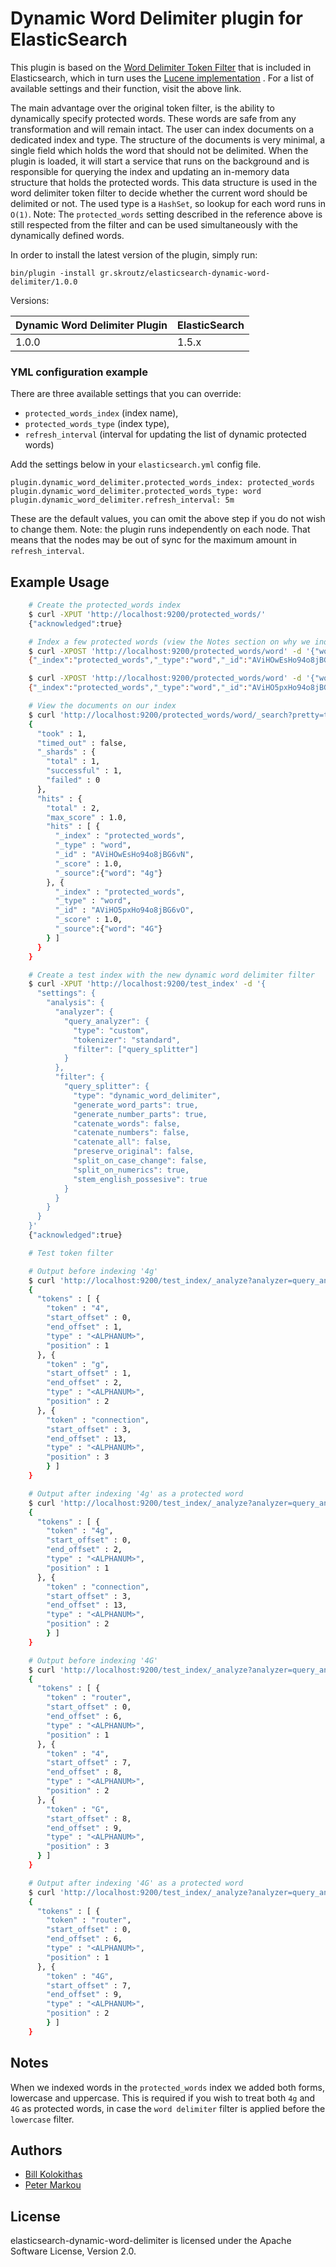 Dynamic Word Delimiter plugin for ElasticSearch
==============================================

This plugin is based on the
[Word Delimiter Token Filter](https://github.com/elastic/elasticsearch/blob/v1.5.2/docs/reference/analysis/tokenfilters/word-delimiter-tokenfilter.asciidoc)
that is included in Elasticsearch, which in turn uses the [Lucene implementation](https://lucene.apache.org/core/4_10_4/analyzers-common/org/apache/lucene/analysis/miscellaneous/WordDelimiterFilter.html)
. For a list of available settings and their function, visit the above link.

The main advantage over the original token filter, is the ability to dynamically
specify protected words. These words are safe from any transformation and will
remain intact. The user can index documents on a dedicated index and type. The
structure of the documents is very minimal, a single field which holds the word
that should not be delimited. When the plugin is loaded, it will start a service
that runs on the background and is responsible for querying the index and
updating an in-memory data structure that holds the protected words. This data
structure is used in the word delimiter token filter to decide whether the
current word should be delimited or not. The used type is a `HashSet`, so lookup
for each word runs in `O(1)`.
Note: The `protected_words` setting described in the reference above is still
respected from the filter and can be used simultaneously with the dynamically
defined words.

In order to install the latest version of the plugin, simply run:

    bin/plugin -install gr.skroutz/elasticsearch-dynamic-word-delimiter/1.0.0

Versions:

Dynamic Word Delimiter Plugin | ElasticSearch
------------------------------|------------------
1.0.0                         | 1.5.x

### YML configuration example

There are three available settings that you can override:

- `protected_words_index` (index name),
- `protected_words_type` (index type),
- `refresh_interval` (interval for updating the list of dynamic protected words)

Add the settings below in your `elasticsearch.yml` config file.

    plugin.dynamic_word_delimiter.protected_words_index: protected_words
    plugin.dynamic_word_delimiter.protected_words_type: word
    plugin.dynamic_word_delimiter.refresh_interval: 5m

These are the default values, you can omit the above step if you do not wish to
change them.
Note: the plugin runs independently on each node. That means that the nodes may
be out of sync for the maximum amount in `refresh_interval`.

Example Usage
-------------
```bash
    # Create the protected_words index
    $ curl -XPUT 'http://localhost:9200/protected_words/'
    {"acknowledged":true}

    # Index a few protected words (view the Notes section on why we index both lowercase/uppercase form)
    $ curl -XPOST 'http://localhost:9200/protected_words/word' -d '{"word": "4g"}'
    {"_index":"protected_words","_type":"word","_id":"AViHOwEsHo94o8jBG6vN","_version":1,"created":true}

    $ curl -XPOST 'http://localhost:9200/protected_words/word' -d '{"word": "4G"}'
    {"_index":"protected_words","_type":"word","_id":"AViHO5pxHo94o8jBG6vO","_version":1,"created":true}

    # View the documents on our index
    $ curl 'http://localhost:9200/protected_words/word/_search?pretty=true' -d '{"query": {"match_all": {}}}'
    {
      "took" : 1,
      "timed_out" : false,
      "_shards" : {
        "total" : 1,
        "successful" : 1,
        "failed" : 0
      },
      "hits" : {
        "total" : 2,
        "max_score" : 1.0,
        "hits" : [ {
          "_index" : "protected_words",
          "_type" : "word",
          "_id" : "AViHOwEsHo94o8jBG6vN",
          "_score" : 1.0,
          "_source":{"word": "4g"}
        }, {
          "_index" : "protected_words",
          "_type" : "word",
          "_id" : "AViHO5pxHo94o8jBG6vO",
          "_score" : 1.0,
          "_source":{"word": "4G"}
        } ]
      }
    }

    # Create a test index with the new dynamic word delimiter filter
    $ curl -XPUT 'http://localhost:9200/test_index' -d '{
      "settings": {
        "analysis": {
          "analyzer": {
            "query_analyzer": {
              "type": "custom",
              "tokenizer": "standard",
              "filter": ["query_splitter"]
            }
          },
          "filter": {
            "query_splitter": {
              "type": "dynamic_word_delimiter",
              "generate_word_parts": true,
              "generate_number_parts": true,
              "catenate_words": false,
              "catenate_numbers": false,
              "catenate_all": false,
              "preserve_original": false,
              "split_on_case_change": false,
              "split_on_numerics": true,
              "stem_english_possesive": true
            }
          }
        }
      }
    }'
    {"acknowledged":true}

    # Test token filter

    # Output before indexing '4g'
    $ curl 'http://localhost:9200/test_index/_analyze?analyzer=query_analyzer&pretty=true' -d '4g connection'
    {
      "tokens" : [ {
        "token" : "4",
        "start_offset" : 0,
        "end_offset" : 1,
        "type" : "<ALPHANUM>",
        "position" : 1
      }, {
        "token" : "g",
        "start_offset" : 1,
        "end_offset" : 2,
        "type" : "<ALPHANUM>",
        "position" : 2
      }, {
        "token" : "connection",
        "start_offset" : 3,
        "end_offset" : 13,
        "type" : "<ALPHANUM>",
        "position" : 3
        } ]
    }

    # Output after indexing '4g' as a protected word
    $ curl 'http://localhost:9200/test_index/_analyze?analyzer=query_analyzer&pretty=true' -d '4g connection'
    {
      "tokens" : [ {
        "token" : "4g",
        "start_offset" : 0,
        "end_offset" : 2,
        "type" : "<ALPHANUM>",
        "position" : 1
      }, {
        "token" : "connection",
        "start_offset" : 3,
        "end_offset" : 13,
        "type" : "<ALPHANUM>",
        "position" : 2
        } ]
    }

    # Output before indexing '4G'
    $ curl 'http://localhost:9200/test_index/_analyze?analyzer=query_analyzer&pretty=true' -d 'router 4G'
    {
      "tokens" : [ {
        "token" : "router",
        "start_offset" : 0,
        "end_offset" : 6,
        "type" : "<ALPHANUM>",
        "position" : 1
      }, {
        "token" : "4",
        "start_offset" : 7,
        "end_offset" : 8,
        "type" : "<ALPHANUM>",
        "position" : 2
      }, {
        "token" : "G",
        "start_offset" : 8,
        "end_offset" : 9,
        "type" : "<ALPHANUM>",
        "position" : 3
      } ]
    }

    # Output after indexing '4G' as a protected word
    $ curl 'http://localhost:9200/test_index/_analyze?analyzer=query_analyzer&pretty=true' -d 'router 4G'
    {
      "tokens" : [ {
        "token" : "router",
        "start_offset" : 0,
        "end_offset" : 6,
        "type" : "<ALPHANUM>",
        "position" : 1
      }, {
        "token" : "4G",
        "start_offset" : 7,
        "end_offset" : 9,
        "type" : "<ALPHANUM>",
        "position" : 2
        } ]
    }
```

Notes
-----
When we indexed words in the `protected_words` index we added both
forms, lowercase and uppercase. This is required if you wish to treat both
`4g` and `4G` as protected words, in case the `word delimiter` filter is applied
before the `lowercase` filter.

## Authors

* [Bill Kolokithas](https://github.com/freestyl3r)
* [Peter Markou](https://github.com/m-Peter)

## License

elasticsearch-dynamic-word-delimiter is licensed under the Apache Software License, Version 2.0.

